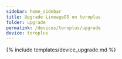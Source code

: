 ```yaml
---
sidebar: home_sidebar
title: Upgrade LineageOS on toroplus
folder: upgrade
permalink: /devices/toroplus/upgrade
device: toroplus
---
```

{% include templates/device_upgrade.md %}
